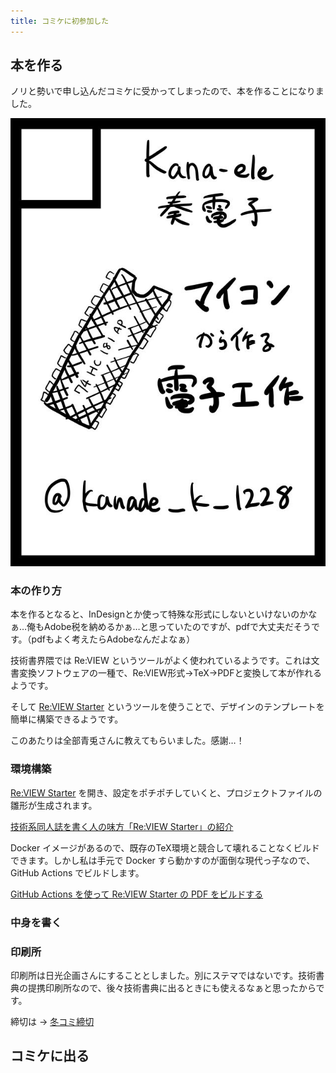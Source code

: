 ```yaml
---
title: コミケに初参加した
---
```


## 本を作る

ノリと勢いで申し込んだコミケに受かってしまったので、本を作ることになりました。

![サークルカット](img/circle.png)

### 本の作り方

本を作るとなると、InDesignとか使って特殊な形式にしないといけないのかなぁ…俺もAdobe税を納めるかぁ…と思っていたのですが、pdfで大丈夫だそうです。（pdfもよく考えたらAdobeなんだよなぁ）

技術書界隈では Re:VIEW というツールがよく使われているようです。これは文書変換ソフトウェアの一種で、Re:VIEW形式→TeX→PDFと変換して本が作れるようです。

そして [Re:VIEW Starter](https://kauplan.org/reviewstarter/) というツールを使うことで、デザインのテンプレートを簡単に構築できるようです。

このあたりは全部青兎さんに教えてもらいました。感謝…！

### 環境構築

[Re:VIEW Starter](https://kauplan.org/reviewstarter/) を開き、設定をポチポチしていくと、プロジェクトファイルの雛形が生成されます。

[技術系同人誌を書く人の味方「Re:VIEW Starter」の紹介](https://qiita.com/kauplan/items/d01e6e39a05be0b908a1)

Docker イメージがあるので、既存のTeX環境と競合して壊れることなくビルドできます。しかし私は手元で Docker すら動かすのが面倒な現代っ子なので、GitHub Actions でビルドします。

[GitHub Actions を使って Re:VIEW Starter の PDF をビルドする](https://zenn.dev/orange634nty/articles/b57be747dff41f0a0f64)

### 中身を書く

### 印刷所

印刷所は日光企画さんにすることとしました。別にステマではないです。技術書典の提携印刷所なので、後々技術書典に出るときにも使えるなぁと思ったからです。

締切は → [冬コミ締切](https://www.nikko-pc.com/only-event/events/2023/1231.html)

## コミケに出る
